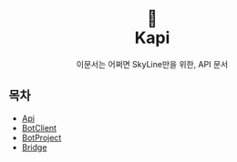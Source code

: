 <h1 align="center">📜<br>Kapi</h1>

<p align="center">
이문서는 어쩌면 SkyLine만을 위한, API 문서
</p>

## 목차
- [Api](https://github.com/SkyLineLab/kapi/blob/main/Api.md)
- [BotClient](https://github.com/SkyLineLab/kapi/blob/main/BotClient.md)
- [BotProject](https://github.com/SkyLineLab/kapi/blob/main/BotProject.md)
- [Bridge](https://github.com/SkyLineLab/kapi/blob/main/Bridge.md)